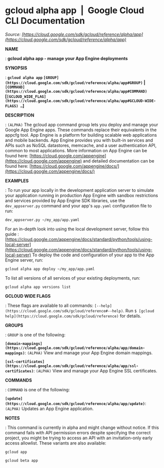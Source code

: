 # gcloud alpha app  |  Google Cloud CLI Documentation

*Source: [https://cloud.google.com/sdk/gcloud/reference/alpha/app](https://cloud.google.com/sdk/gcloud/reference/alpha/app)*

**NAME**

: **gcloud alpha app - manage your App Engine deployments**

**SYNOPSIS**

: **`gcloud alpha app` `[GROUP](https://cloud.google.com/sdk/gcloud/reference/alpha/app#GROUP)` | `[COMMAND](https://cloud.google.com/sdk/gcloud/reference/alpha/app#COMMAND)` [`[GCLOUD_WIDE_FLAG](https://cloud.google.com/sdk/gcloud/reference/alpha/app#GCLOUD-WIDE-FLAGS) …`]**

**DESCRIPTION**

: `(ALPHA)` The gcloud app command group lets you deploy and manage
your Google App Engine apps. These commands replace their equivalents in the
appcfg tool.
App Engine is a platform for building scalable web applications and mobile
backends. App Engine provides you with built-in services and APIs such as NoSQL
datastores, memcache, and a user authentication API, common to most
applications.
More information on App Engine can be found here: [https://cloud.google.com/appengine](https://cloud.google.com/appengine)
and detailed documentation can be found here: [https://cloud.google.com/appengine/docs/](https://cloud.google.com/appengine/docs/)

**EXAMPLES**

: To run your app locally in the development application server to simulate your
application running in production App Engine with sandbox restrictions and
services provided by App Engine SDK libraries, use the
`dev_appserver.py` command and your app's `app.yaml`
configuration file to run:

```
dev_appserver.py ~/my_app/app.yaml
```

For an in-depth look into using the local development server, follow this guide
: [https://cloud.google.com/appengine/docs/standard/python/tools/using-local-server](https://cloud.google.com/appengine/docs/standard/python/tools/using-local-server)
To deploy the code and configuration of your app to the App Engine server, run:

```
gcloud alpha app deploy ~/my_app/app.yaml
```

To list all versions of all services of your existing deployments, run:

```
gcloud alpha app versions list
```

**GCLOUD WIDE FLAGS**

: These flags are available to all commands: `[--help](https://cloud.google.com/sdk/gcloud/reference#--help)`.
Run `$ [gcloud help](https://cloud.google.com/sdk/gcloud/reference)` for details.

**GROUPS**

: ``GROUP`` is one of the following:

**`[domain-mappings](https://cloud.google.com/sdk/gcloud/reference/alpha/app/domain-mappings)`**:
`(ALPHA)` View and manage your App Engine domain mappings.

**`[ssl-certificates](https://cloud.google.com/sdk/gcloud/reference/alpha/app/ssl-certificates)`**:
`(ALPHA)` View and manage your App Engine SSL certificates.

**COMMANDS**

: ``COMMAND`` is one of the following:

**`[update](https://cloud.google.com/sdk/gcloud/reference/alpha/app/update)`**:
`(ALPHA)` Updates an App Engine application.

**NOTES**

: This command is currently in alpha and might change without notice. If this
command fails with API permission errors despite specifying the correct project,
you might be trying to access an API with an invitation-only early access
allowlist. These variants are also available:

```
gcloud app
```

```
gcloud beta app
```